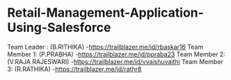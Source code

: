 # Retail-Management-Application-Using-Salesforce

Team Leader : (B.RITHIKA)         -https://trailblazer.me/id/rbaskar16
Team Member 1: (P.PRABHA)         -https://trailblazer.me/id/ppraba23
Team Member 2: (V.RAJA RAJESWARI) -https://trailblazer.me/id/vvaishuvaithi
Team Member 3: (R.RATHIKA)        -https://trailblazer.me/id/rathr8
